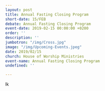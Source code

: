 ```yaml
---
layout: post
title: Annual Fasting Closing Program
short-date: 15/FEB
debate: Annual Fasting Closing Program
event-date: 2019-02-15 00:00:00 +0200
order: ''
description: ''
jumbotron: "/img/Cross.jpg"
image: "/img/Upcoming-Events.jpeg"
date: 2019/02/15
church: House of Worship Ministries
event-name: Annual Fasting Closing Program
undefined: ''

---
```

lk